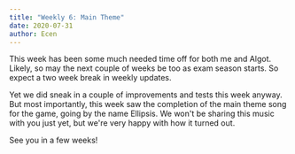 ```yaml
---
title: "Weekly 6: Main Theme"
date: 2020-07-31
author: Ecen
---
```


This week has been some much needed time off for both me and Algot. Likely, so may the next couple of weeks be too as exam season starts. So expect a two week break in weekly updates.

Yet we did sneak in a couple of improvements and tests this week anyway. But most importantly, this week saw the completion of the main theme song for the game, going by the name Ellipsis. We won't be sharing this music with you just yet, but we're very happy with how it turned out.

See you in a few weeks!
